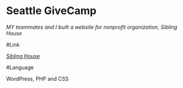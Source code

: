 # Seattle GiveCamp
_MY teammates and I built a website for nonprofit organization, Sibling House_

#Link

[Sibling House](http://siblinghouse.org/)  

#Language

WordPress, PHP and CSS
